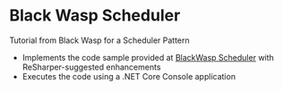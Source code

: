 # Black Wasp Scheduler
Tutorial from Black Wasp for a Scheduler Pattern

* Implements the code sample provided at [BlackWasp Scheduler](http://www.blackwasp.co.uk/Scheduler.aspx) with ReSharper-suggested enhancements
* Executes the code using a .NET Core Console application

